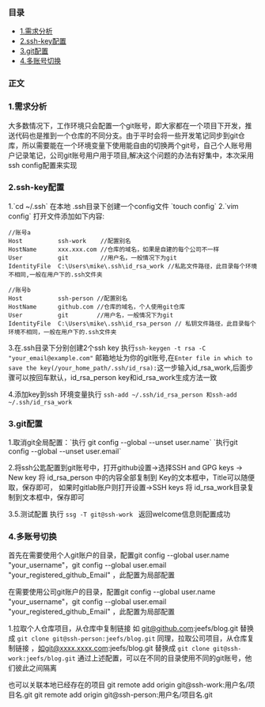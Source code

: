 ### 目录
- [1.需求分析](#1)
- [2.ssh-key配置](#2)
- [3.git配置](#3)
- [4.多账号切换](#4)



### 正文
<h3 id="1">1.需求分析</h3>
	大多数情况下，工作环境只会配置一个git账号，即大家都在一个项目下开发，推送代码也是推到一个仓库的不同分支。由于平时会将一些开发笔记同步到git仓库，所以需要能在一个环境变量下使用能自由的切换两个git号，自己个人账号用户记录笔记，公司git账号用户用于项目,解决这个问题的办法有好集中，本次采用ssh config配置来实现
	

<h3 id="2">2.ssh-key配置</h3>
1.`cd ~/.ssh` 在本地 .ssh目录下创建一个config文件 `touch config`
2.`vim config` 打开文件添加如下内容:

```
//账号a
Host          ssh-work    //配置别名
HostName      xxx.xxx.com //仓库的域名，如果是自建的每个公司不一样
User          git         //用户名，一般情况下为git
IdentityFile  C:\Users\mike\.ssh\id_rsa_work //私匙文件路径，此目录每个环境不相同,一般在用户下的.ssh文件夹

//账号b
Host          ssh-person //配置别名
HostName      github.com //仓库的域名，个人使用git仓库
User          git        //用户名，一般情况下为git
IdentityFile  C:\Users\mike\.ssh\id_rsa_person // 私钥文件路径，此目录每个环境不相同，一般在用户下的.ssh文件夹                                                                                                      
```

3.在.ssh目录下分别创建2个ssh key 执行`ssh-keygen -t rsa -C "your_email@example.com"`  邮箱地址为你的git账号,在`Enter file in which to save the key(/your_home_path/.ssh/id_rsa):`这一步输入id_rsa_work,后面步骤可以按回车默认，id_rsa_person key和id_rsa_work生成方法一致

4.添加key到ssh 环境变量执行
`ssh-add ~/.ssh/id_rsa_person 和ssh-add ~/.ssh/id_rsa_work`


<h3 id="3">3.git配置</h3>
1.取消git全局配置：`执行 git config --global --unset user.name`
`执行git config --global --unset user.email`

2.将ssh公匙配置到git账号中，打开github设置->选择SSH and GPG keys -> New  key 将 id_rsa_person 中的内容全部复制到 Key的文本框中，Title可以随便取，保存即可，
如果时gitlab账户则打开设置->SSH keys 将 id_rsa_work目录复制到文本框中，保存即可

3.5.测试配置
执行 `ssg -T git@ssh-work `  返回welcome信息则配置成功

<h3 id="4">4.多账号切换</h3>
首先在需要使用个人git账户的目录，配置git config --global user.name "your_username"，git config --global user.email "your_registered_github_Email" ，此配置为局部配置

在需要使用公司git账户的目录，配置git config --global user.name "your_username"，git config --global user.email "your_registered_github_Email" ，此配置为局部配置

1.拉取个人仓库项目，从仓库中复制链接 如 git@github.com:jeefs/blog.git 
替换成   `git clone git@ssh-person:jeefs/blog.git`
同理，拉取公司项目，从仓库复制链接 ，如git@xxxx.xxxx.com:jeefs/blog.git 
替换成   `git clone git@ssh-work:jeefs/blog.git`
通过上述配置，可以在不同的目录使用不同的git账号，他们彼此之间隔离

也可以关联本地已经存在的项目
git remote add origin git@ssh-work:用户名/项目名.git 
git remote add origin git@ssh-person:用户名/项目名.git
```
